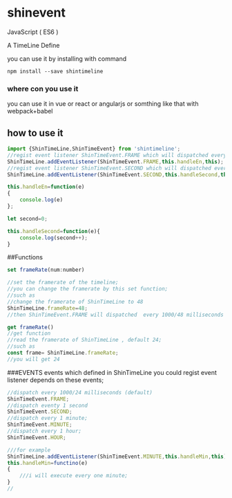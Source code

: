 # shinevent

JavaScript ( ES6 )

A TimeLine Define 

you can use it by installing with command
```
npm install --save shintimeline
```
### where con you use it

you can use it in vue or react or angularjs or somthing like that with webpack+babel
 
## how to use it

```javascript
import {ShinTimeLine,ShinTimeEvent} from 'shintimeline';
//regist event listener ShinTimeEvent.FRAME which will dispatched every 1000/24 milliseconds
ShinTimeLine.addEventListener(ShinTimeEvent.FRAME,this.handleEn,this);
//regist event listener ShinTimeEvent.SECOND which will dispatched every one  SECOND;
ShinTimeLine.addEventListener(ShinTimeEvent.SECOND,this.handleSecond,this);

this.handleEn=function(e)
{
    console.log(e)
};

let second=0;

this.handleSecond=function(e){
    console.log(second++);
}
```

##Functions
``` javascript
set frameRate(num:number)

//set the framerate of the timeline;
//you can change the framerate by this set function;
//such as
//change the framerate of ShinTimeLine to 48
ShinTimeLine.frameRate=48;
//then ShinTimeEvent.FRAME will dispatched  every 1000/48 milliseconds

```
```javascript
get frameRate()
//get function
//read the framerate of ShinTimeLine , default 24;
//such as 
const frame= ShinTimeLine.frameRate;
//you will get 24
```


###EVENTS
events which defined in ShinTimeLine
you could regist event listener depends on these events;
```javascript
//dispatch every 1000/24 milliseconds (default)
ShinTimeEvent.FRAME;
//dispatch eventy 1 second
ShinTimeEvent.SECOND;
//dispatch every 1 minute;
ShinTimeEvent.MINUTE;
//dispatch every 1 hour;
ShinTimeEvent.HOUR;

///for example
ShinTimeLine.addEventListener(ShinTimeEvent.MINUTE,this.handleMin,this);
this.handleMin=functino(e)
{
    ///i will execute every one minute;
}
//
```